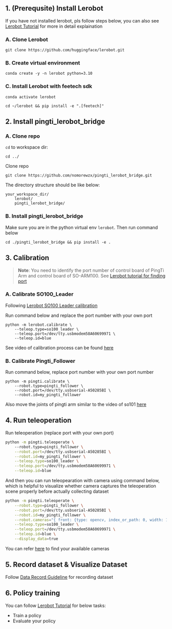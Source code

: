 ## 1. (Prerequsite) Install Lerobot
If you have not installed lerobot, pls follow steps below, you can also see [Lerobot Tutorial](pingti/scripts/control_pingti_robot.py) for more in detail explaination
### A. Clone Lerobot
```
git clone https://github.com/huggingface/lerobot.git
```
### B. Create virtual environment
```
conda create -y -n lerobot python=3.10
```
### C. Install Lerobot with feetech sdk
`conda activate lerobot`

`cd ~/lerobot && pip install -e ".[feetech]"`

## 2. Install pingti_lerobot_bridge

### A. Clone repo

`cd` to workspace dir:

```
cd ../
```

Clone repo

```
git clone https://github.com/nomorewzx/pingti_lerobot_bridge.git
```

The directory structure should be like below:

```
your_workspace_dir/
    lerobot/
    pingti_lerobot_bridge/
```

### B. Install pingti_lerobot_bridge

Make sure you are in the python virtual env `lerobot`. Then run command below

```
cd ./pingti_lerobot_bridge && pip install -e .
```

## 3. Calibration

>**Note**: You need to identify the port number of control board of PingTi Arm and control board of SO-ARM100. See [Lerobot tutorial for finding port](https://github.com/huggingface/lerobot/blob/main/examples/10_use_so100.md#c-configure-the-motors)

### A. Calibrate SO100_Leader

Following [Lerobot SO100 Leader calibration](https://huggingface.co/docs/lerobot/main/en/so100#leader)

Run command below and replace the port number with your own port

```
python -m lerobot.calibrate \
    --teleop.type=so100_leader \
    --teleop.port=/dev/tty.usbmodem58A60699971 \
    --teleop.id=blue
```

See video of calibration process can be found [here](https://huggingface.co/docs/lerobot/en/so101#calibration-video)

### B. Calibrate Pingti_Follower

Run command below, replace port number with your own port number

```
python -m pingti.calibrate \                                               
    --robot.type=pingti_follower \
    --robot.port=/dev/tty.usbserial-A50285BI \
    --robot.id=my_pingti_follower  
```

Also move the joints of pingti arm similar to the video of so101 [here](https://huggingface.co/docs/lerobot/en/so101#calibration-video)


## 4. Run teleoperation

Run teleoperation (replace port with your own port)

```bash
python -m pingti.teleoperate \                                              
    --robot.type=pingti_follower \
    --robot.port=/dev/tty.usbserial-A50285BI \
    --robot.id=my_pingti_follower \
    --teleop.type=so100_leader \
    --teleop.port=/dev/tty.usbmodem58A60699971 \
    --teleop.id=blue
```

And then you can run teleopearation with camera using command below, which is helpful to visualize whether camera captures the teleoperation scene properly before actually collecting dataset

```bash
python -m pingti.teleoperate \
    --robot.type=pingti_follower \
    --robot.port=/dev/tty.usbserial-A50285BI \
    --robot.id=my_pingti_follower \
    --robot.cameras="{ front: {type: opencv, index_or_path: 0, width: 1920, height: 1080, fps: 30}}" \
    --teleop.type=so100_leader \
    --teleop.port=/dev/tty.usbmodem58A60699971 \
    --teleop.id=blue \
    --display_data=true
```

You can refer [here](https://huggingface.co/docs/lerobot/main/en/cameras#finding-your-camera) to find your available cameras

## 5. Record dataset & Visualize Dataset

Follow [Data Record Guideline](./data_record_guide.md) for recording dataset

## 6. Policy training

You can follow [Lerobot Tutorial](https://github.com/huggingface/lerobot/blob/main/examples/10_use_so100.md#g-record-a-dataset) for below tasks:

- Train a policy
- Evaluate your policy
